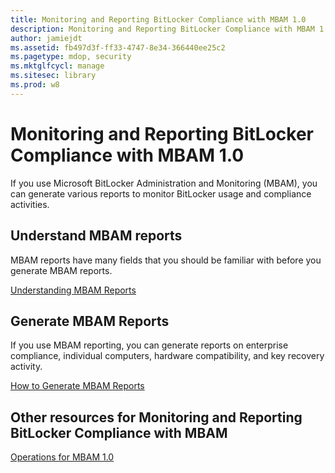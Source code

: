 ```yaml
---
title: Monitoring and Reporting BitLocker Compliance with MBAM 1.0
description: Monitoring and Reporting BitLocker Compliance with MBAM 1.0
author: jamiejdt
ms.assetid: fb497d3f-ff33-4747-8e34-366440ee25c2
ms.pagetype: mdop, security
ms.mktglfcycl: manage
ms.sitesec: library
ms.prod: w8
---
```



# Monitoring and Reporting BitLocker Compliance with MBAM 1.0


If you use Microsoft BitLocker Administration and Monitoring (MBAM), you can generate various reports to monitor BitLocker usage and compliance activities.

## Understand MBAM reports


MBAM reports have many fields that you should be familiar with before you generate MBAM reports.

[Understanding MBAM Reports](understanding-mbam-reports-mbam-1.md)

## Generate MBAM Reports


If you use MBAM reporting, you can generate reports on enterprise compliance, individual computers, hardware compatibility, and key recovery activity.

[How to Generate MBAM Reports](how-to-generate-mbam-reports-mbam-1.md)

## Other resources for Monitoring and Reporting BitLocker Compliance with MBAM


[Operations for MBAM 1.0](operations-for-mbam-10.md)

 

 





